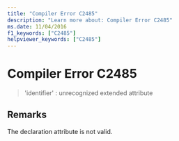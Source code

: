```yaml
---
title: "Compiler Error C2485"
description: "Learn more about: Compiler Error C2485"
ms.date: 11/04/2016
f1_keywords: ["C2485"]
helpviewer_keywords: ["C2485"]
---
```

# Compiler Error C2485

> 'identifier' : unrecognized extended attribute

## Remarks

The declaration attribute is not valid.
